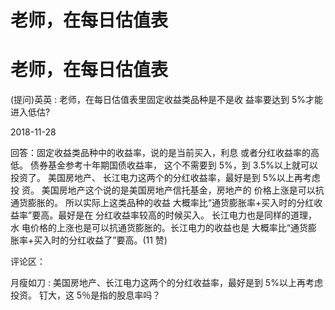# 老师，在每日估值表

# 老师，在每日估值表

(提问)英英 : 老师，在每日估值表里固定收益类品种是不是收 益率要达到 5%才能进入低估?

2018-11-28

回答：固定收益类品种中的收益率，说的是当前买入，利息 或者分红收益率的高低。 债券基金参考十年期国债收益率， 这个不需要到 5%，到 3.5%以上就可以投资了。 美国房地产、 长江电力这两个的分红收益率，最好是到 5%以上再考虑投 资。 美国房地产这个说的是美国房地产信托基金，房地产的 价格上涨是可以抗通货膨胀的。 所以实际上这类品种的收益 大概率比“通货膨胀率+买入时的分红收益率”要高。最好是在 分红收益率较高的时候买入。 长江电力也是同样的道理，水 电价格的上涨也是可以抗通货膨胀的。长江电力的收益也是 大概率比“通货膨胀率+买入时的分红收益了”要高。(11 赞)

评论区：

月瘦如刀 : 美国房地产、长江电力这两个的分红收益率，最好是到 5%以上再考虑投资。 钉大，这 5％是指的股息率吗？